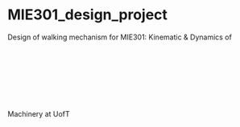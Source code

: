 # MIE301_design_project
Design of walking mechanism for MIE301: Kinematic &amp; Dynamics of Machinery at UofT
<object data="https://github.com/OsvaldN/MIE301_design_project/blob/master/Final%20Report%20.pdf" type="application/pdf" width="700px" height="700px">
    <embed src="https://github.com/OsvaldN/MIE301_design_project/blob/master/Final%20Report%20.pdf">
    </embed>
</object>
